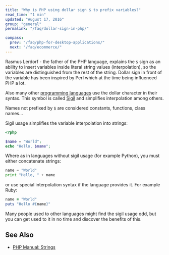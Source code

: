 ```yaml
---
title: "Why is PHP using dollar sign $ to prefix variables?"
read_time: "1 min"
updated: "August 17, 2016"
group: "general"
permalink: "/faq/dollar-sign-in-php/"

compass:
  prev: "/faq/php-for-desktop-applications/"
  next: "/faq/ecommerce/"
---
```


Rasmus Lerdorf - the father of the PHP language, explains the `$` sign as
an ability to insert variables inside literal string values (interpolation), so
the variables are distinguished from the rest of the string. Dollar sign in
front of the variable has been inspired by Perl which at the time being
influenced PHP a lot.

Also many other [programming languages](https://en.wikipedia.org/wiki/Dollar_sign#Use_in_computer_software)
use the dollar character in their syntax. This symbol is called
[Sigil](https://en.wikipedia.org/wiki/Sigil_(computer_programming))
and simplifies interpolation among others.

Names not prefixed by `$` are considered constants, functions, class names...

Sigil usage simplifies the variable interpolation into strings:

```php
<?php

$name = "World";
echo "Hello, $name";
```

Where as in languages without sigil usage (for example Python), you must either
concatenate strings:

```python
name = "World"
print "Hello, " + name
```

or use special interpolation syntax if the language provides it. For example Ruby:

```ruby
name = "World"
puts "Hello #{name}"
```

Many people used to other languages might find the sigil usage odd, but you can
get used to it in no time and discover the benefits of this.

## See Also

* [PHP Manual: Strings](http://php.net/manual/en/language.types.string.php)
